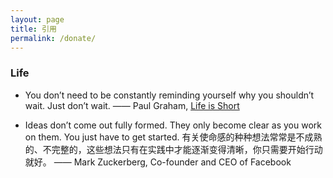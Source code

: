 ```yaml
---
layout: page
title: 引用
permalink: /donate/
---
```


### Life

* You don’t need to be constantly reminding yourself why you shouldn’t wait. Just don’t wait. —— Paul Graham, [Life is Short](http://paulgraham.com/vb.html)

* Ideas don’t come out fully formed. They only become clear as you work on them. You just have to get started. 有关使命感的种种想法常常是不成熟的、不完整的，这些想法只有在实践中才能逐渐变得清晰，你只需要开始行动就好。 —— Mark Zuckerberg, Co-founder and CEO of Facebook